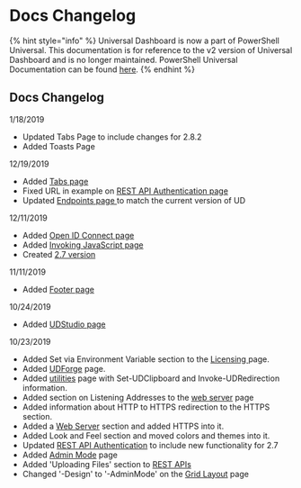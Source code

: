 # Docs Changelog

{% hint style="info" %}
Universal Dashboard is now a part of PowerShell Universal. This documentation is for reference to the v2 version of Universal Dashboard and is no longer maintained. PowerShell Universal Documentation can be found [here](https://docs.ironmansoftware.com).
{% endhint %}

## Docs Changelog

1/18/2019

* Updated Tabs Page to include changes for 2.8.2
* Added Toasts Page

12/19/2019

* Added [Tabs page](components/tabs.md)
* Fixed URL in example on [REST API Authentication page](security/rest-api-authentication.md)
* Updated [Endpoints page ](endpoints/#getting-started-with-endpoints)to match the current version of UD

12/11/2019

* Added [Open ID Connect page](security/authentication/openid-connect.md)
* Added [Invoking JavaScript page](utilities/invoke-javascript.md)
* Created [2.7 version](updates/v2.7.0.md)

11/11/2019

* Added [Footer page](components/footer.md)

10/24/2019

* Added [UDStudio page](udstudio.md)

10/23/2019

* Added Set via Environment Variable section to the [Licensing ](licensing.md)page.
* Added [UDForge](utilities/udforge.md) page.
* Added [utilities](utilities/) page with Set-UDClipboard and Invoke-UDRedirection information. 
* Added section on Listening Addresses to the [web server](webserver/) page
* Added information about HTTP to HTTPS redirection to the HTTPS section. 
* Added a [Web Server](https://github.com/ironmansoftware/universal-dashboard-documentation/tree/21f21e22b621623b6a9307d1e8fb4174447dd34d/web-server/README.md) section and added HTTPS into it.
* Added Look and Feel section and moved colors and themes into it. 
* Updated [REST API Authentication](security/rest-api-authentication.md) to include new functionality for 2.7
* Added [Admin Mode](admin-mode.md) page
* Added 'Uploading Files' section to [REST APIs](rest-apis.md)
* Changed '-Design' to '-AdminMode' on the [Grid Layout](components/grid-layout.md) page

